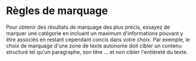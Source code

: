 # Règles de marquage

Pour obtenir des résultats de marquage des plus précis, essayez de marquer une catégorie en incluant un maximum d'informations pouvant y être associés en restant cependant concis dans votre choix.
Par exemple, le choix de marquage d'une zone de texte autonome doit cibler un contenu structuré tel qu'un paragraphe, son titre ... et non cibler l'entièreté du texte.
